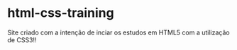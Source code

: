 # html-css-training
 Site criado com a intenção de inciar os estudos em HTML5 com a utilização de CSS3!!
 

